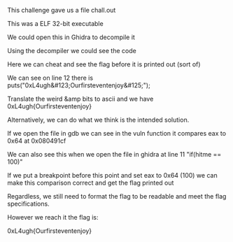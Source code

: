 This challenge gave us a file chall.out

This was a ELF 32-bit executable

We could open this in Ghidra to decompile it

Using the decompiler we could see the code

Here we can cheat and see the flag before it is printed out (sort of)

We can see on line 12 there is puts("0xL4ugh&amp;&num;123&semi;Ourfirsteventenjoy&amp;&num;125&semi;");

Translate the weird &amp bits to ascii and we have 0xL4ugh{Ourfirsteventenjoy}

Alternatively, we can do what we think is the intended solution.

If we open the file in gdb we can see in the vuln function it compares eax to 0x64 at 0x080491cf

We can also see this when we open the file in ghidra at line 11 "if(hitme == 100)"

If we put a breakpoint before this point and set eax to 0x64 (100) we can make this comparison correct and get the flag printed out

Regardless, we still need to format the flag to be readable and meet the flag specifications.

However we reach it the flag is:

0xL4ugh{Ourfirsteventenjoy}
